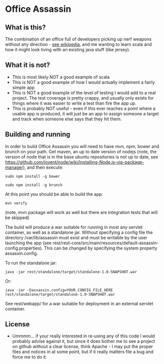 Office Assassin
===============

What is this?
-------------
The combination of an office full of developers picking up nerf weapons without any direction -
[see wikipedia](http://en.wikipedia.org/wiki/Assassin_\(game\)), and me wanting to learn scala and how it might look
living with an existing java stuff (like jersey).

What it is not?
---------------
* This is most likely NOT a good example of scala
* This is NOT a good example of how I would actually implement a fairly simple app
* This is NOT a good example of the level of testing I would add to a real project. The test coverage is pretty crappy,
 and usually only exists for things where it was easier to write a test than fire the app up.
* This is probably NOT useful - even if this ever reaches a point where a usable app is produced, it will just be an app
 to assign someone a target and track when someone else says that they hit them.

Building and running
--------------------
In order to build Office Assassin you will need to have mvn, npm, bower and brunch on your path. Get maven, an up
to date version of nodejs (note, the version of node that is in the base ubuntu repositories is not up to date, see
https://github.com/joyent/node/wiki/Installing-Node.js-via-package-manager), and then execute:

    sudo npm install -g bower

    sudo npm install -g brunch

At this point you should be able to build the app:

    mvn verify

(note, mvn package will work as well but there are integration tests that will be skipped)

The build will produce a war suitable for running in most any servlet container, as well as a standalone jar.  Without
specifying a config file the directory /var/lib/assassin must exist and must be writable by the user launching the app
(see rest/rest-core/src/main/resources/default-assassin-config.properties). This can be changed by specifying the system
property assassin.config.

To run the standalone jar:

    java -jar rest/standalone/target/standalone-1.0-SNAPSHOT.war

Or:

    java -jar -Dassassin.config=YOUR_CONFIG_FILE_HERE rest/standalone/target/standalone-1.0-SNAPSHOT.war

See rest/webapp/ for a war suitable for deployment in an external servlet container.

License
-------
* Ummmm... if your really interested in re-using any of this code I would probably advise against it, but since it
 does bother me to see a project on github without a clear license, think Apache - I may put the proper files and
 notices in at some point, but if it really matters file a bug and force me to do it.
